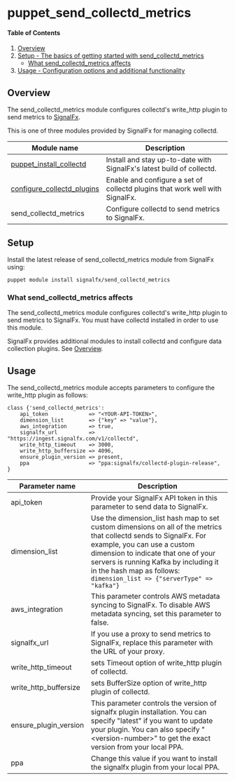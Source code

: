 
# puppet_send_collectd_metrics

#### Table of Contents

1. [Overview](#overview)
2. [Setup - The basics of getting started with send_collectd_metrics](#setup)
    * [What send_collectd_metrics affects](#what-send_collectd_metrics-affects)
3. [Usage - Configuration options and additional functionality](#usage)

## Overview

The send_collectd_metrics module configures collectd's write_http plugin to send metrics to [SignalFx](http://signalfx.com).

This is one of three modules provided by SignalFx for managing collectd. 

Module name | Description 
------------| ------------
[puppet_install_collectd](https://forge.puppetlabs.com/signalfx/install_collectd) | Install and stay up-to-date with SignalFx's latest build of collectd. 
[configure_collectd_plugins](https://forge.puppetlabs.com/signalfx/configure_collectd_plugins) | Enable and configure a set of collectd plugins that work well with SignalFx. 
send_collectd_metrics | Configure collectd to send metrics to SignalFx. 

## Setup
Install the latest release of send_collectd_metrics module from SignalFx using:
```shell
puppet module install signalfx/send_collectd_metrics
```

### What send_collectd_metrics affects

The send_collectd_metrics module configures collectd's write_http plugin to send metrics to SignalFx. You must have collectd installed in order to use this module. 

SignalFx provides additional modules to install collectd and configure data collection plugins. See [Overview](#overview). 

## Usage

The send_collectd_metrics module accepts parameters to configure the write_http plugin as follows:
```shell
class {'send_collectd_metrics':
    api_token             => "<YOUR-API-TOKEN>",
    dimension_list        => {"key" => "value"},
    aws_integration       => true,
    signalfx_url          => "https://ingest.signalfx.com/v1/collectd",
    write_http_timeout    => 3000,
    write_http_buffersize => 4096,
    ensure_plugin_version => present,
    ppa                   => "ppa:signalfx/collectd-plugin-release",
}
```
Parameter name | Description |
---------------|--------------
api_token | Provide your SignalFx API token in this parameter to send data to SignalFx. 
dimension_list | Use the dimension_list hash map to set custom dimensions on all of the metrics that collectd sends to SignalFx. For example, you can use a custom dimension to indicate that one of your servers is running Kafka by including it in the hash map as follows: `dimension_list => {"serverType" => "kafka"}`
aws_integration | This parameter controls AWS metadata syncing to SignalFx. To disable AWS metadata syncing, set this parameter to false.
signalfx_url | If you use a proxy to send metrics to SignalFx, replace this parameter with the URL of your proxy.
write_http_timeout | sets Timeout option of write_http plugin of collectd.
write_http_buffersize | sets BufferSize option of write_http plugin of collectd.
ensure_plugin_version | This parameter controls the version of signalfx plugin installation. You can specify "latest" if you want to update your plugin. You can also specify "\<version-number\>" to get the exact version from your local PPA.
ppa | Change this value if you want to install the signalfx plugin from your local PPA.






